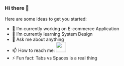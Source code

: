 ### Hi there 👋


Here are some ideas to get you started:

- 🔭 I’m currently working on E-commerce Application
- 🌱 I’m currently learning System Design
- 💬 Ask me about anything
- 📫 How to reach me:  [<img height="32" width="32" src="https://simpleicons.org/icons/linkedin.svg" />](linkedin.com/in/swaraj-deshmukh)
- ⚡ Fun fact: Tabs vs Spaces is a real thing


